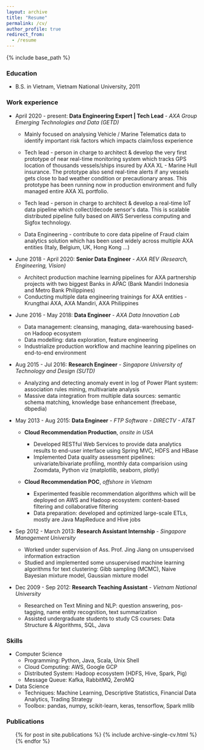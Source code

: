 ```yaml
---
layout: archive
title: "Resume"
permalink: /cv/
author_profile: true
redirect_from:
  - /resume
---
```


{% include base_path %}

### Education
* B.S. in Vietnam, Vietnam National University, 2011

### Work experience
* April 2020 - present: <b>Data Engineering Expert | Tech Lead</b> - <i>AXA Group Emerging Technologies and Data (GETD)</i>
  * Mainly focused on analysing Vehicle / Marine Telematics data to identify important risk factors which impacts claim/loss experience

  * Tech lead - person in charge to architect & develop the very first prototype of near real-time monitoring system which tracks GPS location of thousands vessels/ships insured by AXA XL - Marine Hull insurance. The prototype also send real-time alerts if any vessels gets close to bad weather condition or precautionary areas. This prototype has been running now in production environment and fully managed entire AXA XL portfolio.

  * Tech lead - person in charge to architect & develop a real-time IoT data pipeline which collect/decode sensor's data. This is scalable distributed pipeline fully based on AWS Serverless computing and Sigfox technology.

  * Data Engineering - contribute to core data pipeline of Fraud claim analytics solution which has been used widely across multiple AXA entities (Italy, Belgium, UK, Hong Kong ...)

* June 2018 - April 2020: <b>Senior Data Engineer</b> - <i>AXA REV (Research, Engineering, Vision)</i>
  * Architect production machine learning pipelines for AXA partnership projects with two biggest Banks in APAC (Bank Mandiri Indonesia and Metro Bank Philippines)
  * Conducting multiple data engineering trainings for AXA entities - Krungthai AXA, AXA Mandiri, AXA Philippines

* June 2016 - May 2018: <b>Data Engineer</b> - <i>AXA Data Innovation Lab</i>
  * Data management: cleansing, managing, data-warehousing based-on Hadoop ecosystem 
  * Data modelling: data exploration, feature engineering
  * Industrialize production workflow and machine leanring pipelines on end-to-end environment 

* Aug 2015 - Jul 2016: <b>Research Engineer</b> - <i>Singapore University of Technology and Design (SUTD)</i>
  * Analyzing and detecting anomaly event in log of  Power Plant system: association rules mining, multivariate analysis
  * Massive data integration from multiple data sources: semantic schema matching, knowledge base enhancement (freebase, dbpedia)
  
* May 2013 - Aug 2015: <b>Data Engineer</b> - <i>FTP Software - DIRECTV - AT&T</i>
  * <b>Cloud Recommendation Production</b>, <i>onsite in USA</i>
    * Developed RESTful Web Services to provide data analytics results to end-user interface using Spring MVC, HDFS and HBase
    * Implemented Data quality assessment pipelines: univariate/bivariate profiling, monthly data comparision using Zoomdata, Python viz (matplotlib, seaborn, plotly)

  * <b>Cloud Recommendation POC</b>, <i>offshore in Vietnam</i>
    * Experimented feasible recommendation algorithms which will be deployed on AWS and Hadoop ecosystem: content-based filtering and collaborative filtering
    * Data preparation: developed and optimized large-scale ETLs, mostly are Java MapReduce and Hive jobs

* Sep 2012 - March 2013: <b>Research Assistant Internship</b> - <i>Singapore Management University</i>
  * Worked under supervision of Ass. Prof. Jing Jiang on unsupervised information extraction
  * Studied and implemented some unsupervised machine learning algorithms for text clustering: Gibb sampling (MCMC), Naive Bayesian mixture model, Gaussian mixture model

* Dec 2009 - Sep 2012: <b>Research Teaching Assistant</b> - <i>Vietnam National University</i>
  * Researched on Text Mining and NLP: question answering, pos-tagging, name entity recognition, text summarization
  * Assisted undergraduate students to study CS courses: Data Structure & Algorithms, SQL, Java

### Skills
* Computer Science
  * Programming: Python, Java, Scala, Unix Shell
  * Cloud Computing: AWS, Google GCP
  * Distributed System: Hadoop ecosystem (HDFS, Hive, Spark, Pig)
  * Message Queue: Kafka, RabbitMQ, ZeroMQ
* Data Science
  * Techniques: Machine Learning, Descriptive Statistics, Financial Data Analytics, Trading Strategy
  * Toolbox: pandas, numpy, scikit-learn, keras, tensorflow, Spark mllib

### Publications
  <ul>{% for post in site.publications %}
    {% include archive-single-cv.html %}
  {% endfor %}</ul>

